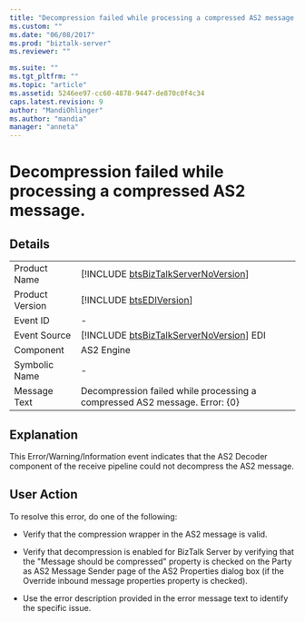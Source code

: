 ```yaml
---
title: "Decompression failed while processing a compressed AS2 message. | Microsoft Docs"
ms.custom: ""
ms.date: "06/08/2017"
ms.prod: "biztalk-server"
ms.reviewer: ""

ms.suite: ""
ms.tgt_pltfrm: ""
ms.topic: "article"
ms.assetid: 5246ee97-cc60-4878-9447-de870c0f4c34
caps.latest.revision: 9
author: "MandiOhlinger"
ms.author: "mandia"
manager: "anneta"
---
```

# Decompression failed while processing a compressed AS2 message.
## Details  
  
|                 |                                                                                         |
|-----------------|-----------------------------------------------------------------------------------------|
|  Product Name   |   [!INCLUDE [btsBizTalkServerNoVersion](../includes/btsbiztalkservernoversion-md.md)]   |
| Product Version |               [!INCLUDE [btsEDIVersion](../includes/btsediversion-md.md)]               |
|    Event ID     |                                            -                                            |
|  Event Source   | [!INCLUDE [btsBizTalkServerNoVersion](../includes/btsbiztalkservernoversion-md.md)] EDI |
|    Component    |                                       AS2 Engine                                        |
|  Symbolic Name  |                                            -                                            |
|  Message Text   |       Decompression failed while processing a compressed AS2 message. Error: {0}        |
  
## Explanation  
 This Error/Warning/Information event indicates that the AS2 Decoder component of the receive pipeline could not decompress the AS2 message.  
  
## User Action  
 To resolve this error, do one of the following:  
  
-   Verify that the compression wrapper in the AS2 message is valid.  
  
-   Verify that decompression is enabled for BizTalk Server by verifying that the "Message should be compressed" property is checked on the Party as AS2 Message Sender page of the AS2 Properties dialog box (if the Override inbound message properties property is checked).  
  
-   Use the error description provided in the error message text to identify the specific issue.